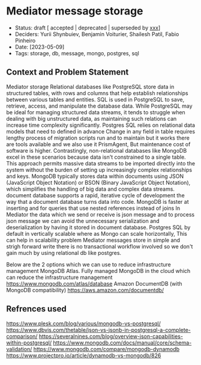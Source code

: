 # Mediator message storage 

- Status: draft [ accepted | deprecated | superseded by [xxx](yyyymmdd-xxx.md)]
- Deciders: Yurii Shynbuiev, Benjamin Voiturier, Shailesh Patil, Fabio Pinheiro
- Date: [2023-05-09] 
- Tags: storage, db, message, mongo, postgres, sql

## Context and Problem Statement
Mediator storage
Relational databases like PostgreSQL store data in structured tables, with rows and columns that help establish relationships between various tables and entities.
SQL is used in PostgreSQL to save, retrieve, access, and manipulate the database data.
While PostgreSQL may be ideal for managing structured data streams, it tends to struggle when dealing with big unstructured data, as maintaining such relations can increase time complexity significantly.
Postgres SQL relies on relational data models that need to defined in advance
Change in any field in table requires lengthy process of migration scripts run and to maintain but it works there are tools available and we also use it PrismAgent, 
But maintenance cost of software is higher.
Contrastingly, non-relational databases like MongoDB excel in these scenarios because data isn't constrained to a single table. 
This approach permits massive data streams to be imported directly into the system without the burden of setting up increasingly complex relationships and keys. 
MongoDB typically stores data within documents using JSON (JavaScript Object Notation) or BSON (Binary JavaScript Object Notation), which simplifies the handling of big data and complex data streams.
document database supports a rapid, iterative cycle of development the way that a document database turns data into code.
MongoDB is faster at inserting and for queries that use nested references instead of joins
In Mediator the data which we send or receive is json message and to process json message we can avoid the unnecessary serialization and deserialization by having it stored in document database.
Postgres SQL by default in vertically scalable where as Mongo can scale horizontally, This can help in scalability problem
Mediator messages store in simple and strigh forward write there is no transactional workflow involved so we don't gain much by using relational db like postgres.

Below are the 2 options which we can use to reduce infrastructure management 
MongoDB Atlas. Fully managed MongoDB in the cloud which can reduce the infrastructure management https://www.mongodb.com/atlas/database
Amazon DocumentDB (with MongoDB compatibility)  https://aws.amazon.com/documentdb/


## Refrences used 
https://www.plesk.com/blog/various/mongodb-vs-postgresql/
https://www.dbvis.com/thetable/json-vs-jsonb-in-postgresql-a-complete-comparison/
https://severalnines.com/blog/overview-json-capabilities-within-postgresql/
https://www.mongodb.com/docs/manual/core/schema-validation/
https://www.mongodb.com/compare/mongodb-dynamodb
https://www.projectpro.io/article/dynamodb-vs-mongodb/826


